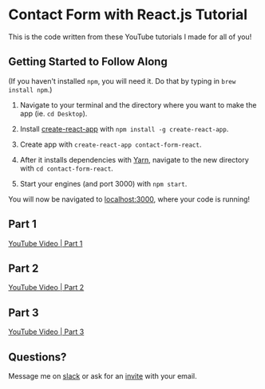 # Contact Form with React.js Tutorial

This is the code written from these YouTube tutorials I made for all of you!

## Getting Started to Follow Along

(If you haven't installed `npm`, you will need it. Do that by typing in `brew install npm`.)

1. Navigate to your terminal and the directory where you want to make the app (ie. `cd Desktop`).

2. Install [create-react-app](https://github.com/facebookincubator/create-react-app) with `npm install -g create-react-app`.

3. Create app with `create-react-app contact-form-react`.

4. After it installs dependencies with [Yarn](https://yarnpkg.com/en/), navigate to the new directory with `cd contact-form-react`.

5. Start your engines (and port 3000) with `npm start`.

You will now be navigated to [localhost:3000](http://localhost:3000), where your code is running!

## Part 1

[YouTube Video | Part 1](https://www.youtube.com/watch?v=EJS7hiWw8rk&feature=youtu.be)

## Part 2

[YouTube Video | Part 2](https://youtu.be/0pevQEc-dMM)

## Part 3

[YouTube Video | Part 3](https://www.youtube.com/watch?v=e0ZUImgcl_s)

## Questions?
Message me on [slack](adamshallie.slack.com) or ask for an [invite](mailto:kgadams93@gmail.com?subject=Add%20me%20on%20slack) with your email.
